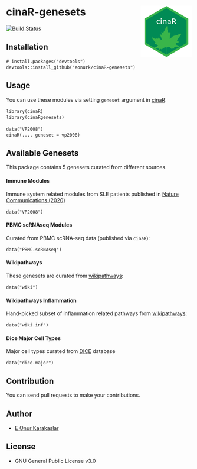 
<!-- README.md is generated from README.Rmd. Please edit that file -->

# cinaR-genesets <a href='https://eonurk.github.io/cinaR/'><img src='man/figures/cinaR.png' align="right" height="139" /></a>

<!-- badges: start -->

[![Build
Status](https://travis-ci.com/eonurk/cinaR.svg?branch=master)](https://travis-ci.com/eonurk/cinaR)
<!-- badges: end -->

## Installation

    # install.packages("devtools")
    devtools::install_github("eonurk/cinaR-genesets")

## Usage

You can use these modules via setting `geneset` argument in
[cinaR](https://eonurk.github.io/cinaR/):

    library(cinaR)
    library(cinaRgenesets)

    data("VP2008")
    cinaR(..., geneset = vp2008)

## Available Genesets

This package contains 5 genesets curated from different sources.

#### Immune Modules

Immune system related modules from SLE patients published in [Nature
Communications (2020)](https://doi.org/10.1038/s41467-020-14396-9)

    data("VP2008")

#### PBMC scRNAseq Modules

Curated from PBMC scRNA-seq data (published via `cinaR`):

    data("PBMC.scRNAseq")

#### Wikipathways

These genesets are curated from
[wikipathways](https://www.wikipathways.org/index.php/WikiPathways):

    data("wiki")

#### Wikipathways Inflammation

Hand-picked subset of inflammation related pathways from
[wikipathways](https://www.wikipathways.org/index.php/WikiPathways):

    data("wiki.inf")

#### Dice Major Cell Types

Major cell types curated from [DICE](https://dice-database.org/)
database

    data("dice.major")

## Contribution

You can send pull requests to make your contributions.

## Author

-   [E Onur Karakaslar](https://eonurk.github.io/)

## License

-   GNU General Public License v3.0
